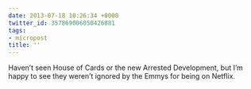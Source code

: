 ```yaml
---
date: 2013-07-18 10:26:34 +0000
twitter_id: 357869006050426881
tags:
- micropost
title: ''
---
```


Haven’t seen House of Cards or the new Arrested Development, but I’m happy to see they weren’t ignored by the Emmys for being on Netflix.
